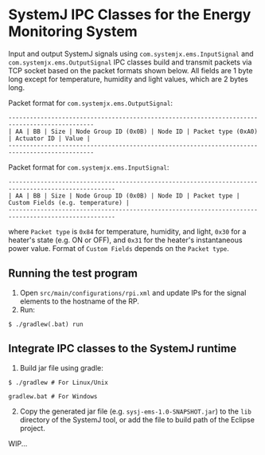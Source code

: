 # SystemJ IPC Classes for the Energy Monitoring System

Input and output SystemJ signals using `com.systemjx.ems.InputSignal` and `com.systemjx.ems.OutputSignal` 
IPC classes build and transmit packets via TCP socket based on the packet formats shown below. 
All fields are 1 byte long except for temperature, humidity and light values, which are 2 bytes long.

Packet format for `com.systemjx.ems.OutputSignal`:
```
----------------------------------------------------------------------------------------------
| AA | BB | Size | Node Group ID (0x0B) | Node ID | Packet type (0xA0) | Actuator ID | Value |
----------------------------------------------------------------------------------------------
```

Packet format for `com.systemjx.ems.InputSignal`:
```
----------------------------------------------------------------------------------------------------
| AA | BB | Size | Node Group ID (0x0B) | Node ID | Packet type | Custom Fields (e.g. temperature) |
----------------------------------------------------------------------------------------------------
```
where `Packet type` is `0x84` for temperature, humidity, and light, `0x30` for a heater's state (e.g. ON or OFF), 
and `0x31` for the heater's instantaneous power value. Format of `Custom Fields` depends on the `Packet type`.

## Running the test program
1. Open `src/main/configurations/rpi.xml` and update IPs for the signal elements to the hostname of the RP.
2. Run:
```
$ ./gradlew(.bat) run
```


## Integrate IPC classes to the SystemJ runtime
1. Build jar file using gradle:
```
$ ./gradlew # For Linux/Unix
```
```
gradlew.bat # For Windows
```
2. Copy the generated jar file (e.g. `sysj-ems-1.0-SNAPSHOT.jar`) to the `lib` directory of the SystemJ tool, or add 
the file to build path of the Eclipse project. 

WIP...
